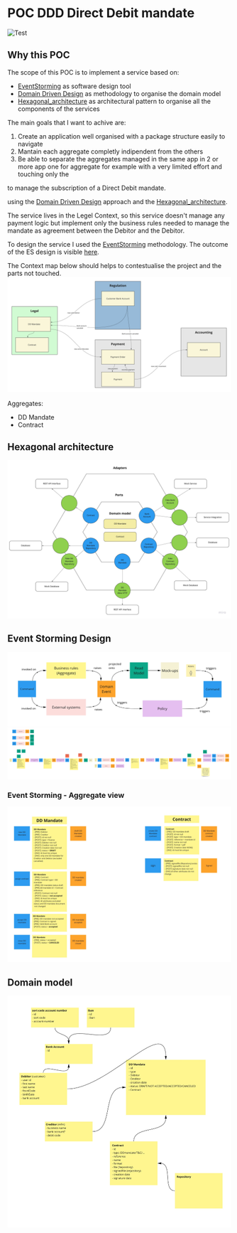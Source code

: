 # POC DDD Direct Debit mandate
![Test](https://github.com/abaddon/POC_DDD_ddmandate/workflows/Test/badge.svg)

## Why this POC

The scope of this POC is to implement a service based on:

 - [EventStorming](https://www.eventstorming.com/)  as software design tool
 - [Domain Driven Design](https://martinfowler.com/tags/domain%20driven%20design.html) as methodology to organise the domain model
 - [Hexagonal_architecture](https://en.wikipedia.org/wiki/Hexagonal_architecture_(software)) as architectural pattern to organise all the components of the services

The main goals that I want to achive are:

 1. Create an application well organised with a package structure easily to navigate
 2. Mantain each aggregate completly indipendent from the others
 3. Be able to separate the aggregates managed in the same app in 2  or more app one for aggregate for example with a very limited effort and touching only the 

to manage the subscription of a  Direct Debit mandate.

 using the [Domain Driven Design](https://martinfowler.com/tags/domain%20driven%20design.html)  approach and the [Hexagonal_architecture](https://en.wikipedia.org/wiki/Hexagonal_architecture_(software)).

The service lives in the Legel Context, so this service doesn't manage any payment logic but implement only the business rules needed to manage the mandate as agreement between the Debitor and the Debitor.

To design the service I used the [EventStorming](https://www.eventstorming.com/) methodology. The outcome of the ES design is visible [here](#event-storming-design).

The Context map below should helps to contestualise the project and the parts not touched.
![Context Map](https://raw.githubusercontent.com/abaddon/POC_DDD_ddmandate/master/docs/ContextsMap.jpg)

Aggregates: 
- DD Mandate
- Contract

## Hexagonal architecture
![Hexagonal architecture](./docs/HexagonalArchitecture.jpg)

## Event Storming Design

![EventStorming - The picture that explains everything!](./docs/EventStormingDesignLegend.jpg)
![EventStorming - Design](./docs/EventStormingDesign.jpg)
### Event Storming - Aggregate view
![EventStorming - Aggregates](./docs/AggregateDefinition.jpg)

## Domain model
![Domain Model](./docs/DomainModel.jpg)
<!--stackedit_data:
eyJoaXN0b3J5IjpbMTQ1NDQ5NTkyNSwxODM4MzY0MjUsNTE4Nj
A2MTk2LC0xNDgwNzYwNTUwXX0=
-->